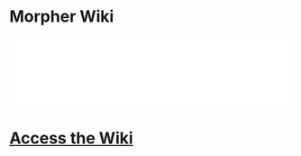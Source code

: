 # Morpher Wiki

![](https://raw.githubusercontent.com/DrowningDragons/Morpher/main/MorpherLogo.png)

# [Access the Wiki](https://github.com/DrowningDragons/Morpher/wiki)
